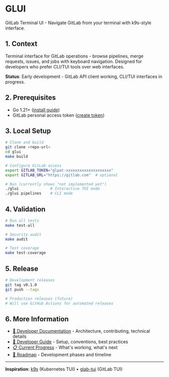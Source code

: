 # GLUI

GitLab Terminal UI - Navigate GitLab from your terminal with k9s-style interface.

## 1. Context

Terminal interface for GitLab operations - browse pipelines, merge requests, issues, and jobs with keyboard navigation. Designed for developers who prefer CLI/TUI tools over web interfaces.

**Status**: Early development - GitLab API client working, CLI/TUI interfaces in progress.

## 2. Prerequisites

- Go 1.21+ ([install guide](https://golang.org/doc/install))
- GitLab personal access token ([create token](https://gitlab.com/-/profile/personal_access_tokens))

## 3. Local Setup

```bash
# Clone and build
git clone <repo-url>
cd glui
make build

# Configure GitLab access
export GITLAB_TOKEN="glpat-xxxxxxxxxxxxxxxxxxxx"
export GITLAB_URL="https://gitlab.com"  # optional

# Run (currently shows "not implemented yet")
./glui              # Interactive TUI mode
./glui pipelines    # CLI mode
```

## 4. Validation

```bash
# Run all tests
make test-all

# Security audit
make audit

# Test coverage
make test-coverage
```

## 5. Release

```bash
# Development releases
git tag v0.1.0
git push --tags

# Production releases (future)
# Will use GitHub Actions for automated releases
```

## 6. More Information

- [📖 Developer Documentation](docs/README.md) - Architecture, contributing, technical details
- [🚀 Developer Guide](docs/developer-guide.md) - Setup, conventions, best practices  
- [📋 Current Progress](TODO.md) - What's working, what's next
- [🎯 Roadmap](docs/milestones.md) - Development phases and timeline

---

**Inspiration**: [k9s](https://github.com/derailed/k9s) (Kubernetes TUI) • [glab-tui](https://github.com/gitlab-tui/glab-tui) (GitLab TUI)
